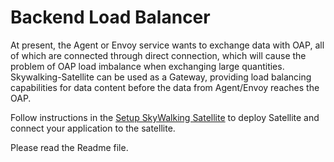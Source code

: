 # Backend Load Balancer

At present, the Agent or Envoy service wants to exchange data with OAP, all of which are connected through direct connection, which will cause the problem of OAP load imbalance when exchanging large quantities.
Skywalking-Satellite can be used as a Gateway, providing load balancing capabilities for data content before the data from Agent/Envoy reaches the OAP.

Follow instructions in the [Setup SkyWalking Satellite](https://github.com/apache/skywalking-satellite)
to deploy Satellite and connect your application to the satellite.

Please read the Readme file.